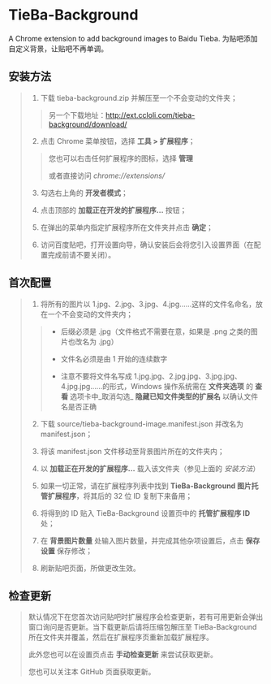 TieBa-Background
================

A Chrome extension to add background images to Baidu Tieba.
为贴吧添加自定义背景，让贴吧不再单调。

安装方法
----------------
> 1. 下载 tieba-background.zip 并解压至一个不会变动的文件夹；
> 
>> 另一个下载地址：<http://ext.ccloli.com/tieba-background/download/>
> 
> 2. 点击 Chrome 菜单按钮，选择 **工具 > 扩展程序**；
> 
>> 您也可以右击任何扩展程序的图标，选择 **管理**
>> 
>> 或者直接访问 *chrome://extensions/*
> 
> 3. 勾选右上角的 **开发者模式**；
> 
> 4. 点击顶部的 **加载正在开发的扩展程序...** 按钮；
> 
> 5. 在弹出的菜单内指定扩展程序所在文件夹并点击 **确定**；
> 
> 6. 访问百度贴吧，打开设置向导，确认安装后会将您引入设置界面（在配置完成前请不要关闭）。

首次配置
----------------
> 1. 将所有的图片以 1.jpg、2.jpg、3.jpg、4.jpg……这样的文件名命名，放在一个不会变动的文件夹内；
> 
>> * 后缀必须是 .jpg（文件格式不需要在意，如果是 .png 之类的图片也改名为 .jpg）
>> 
>> * 文件名必须是由 1 开始的连续数字
>>
>> * 注意不要将文件名写成 1.jpg.jpg、2.jpg.jpg、3.jpg.jpg、4.jpg.jpg……的形式，Windows 操作系统需在 **文件夹选项** 的 **查看** 选项卡中_取消勾选_ **隐藏已知文件类型的扩展名** 以确认文件名是否正确
> 
> 2. 下载 source/tieba-background-image.manifest.json 并改名为 manifest.json；
> 
> 3. 将该 manifest.json 文件移动至背景图片所在的文件夹内；
> 
> 4. 以 **加载正在开发的扩展程序...** 载入该文件夹（参见上面的 _安装方法_）
> 
> 5. 如果一切正常，请在扩展程序列表中找到 **TieBa-Background 图片托管扩展程序**，将其后的 32 位 ID 复制下来备用；
> 
> 6. 将得到的 ID 贴入 TieBa-Background 设置页中的 **托管扩展程序 ID** 处；
> 
> 7. 在 **背景图片数量** 处输入图片数量，并完成其他杂项设置后，点击 **保存设置** 保存修改；
> 
> 8. 刷新贴吧页面，所做更改生效。

检查更新
----------------
> 默认情况下在您首次访问贴吧时扩展程序会检查更新，若有可用更新会弹出窗口询问是否更新。当下载更新后请将压缩包解压至 TieBa-Background 所在文件夹并覆盖，然后在扩展程序页重新加载扩展程序。
> 
> 此外您也可以在设置页点击 **手动检查更新** 来尝试获取更新。
> 
> 您也可以关注本 GitHub 页面获取更新。